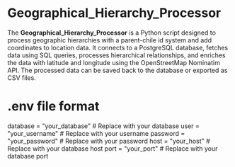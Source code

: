 # Geographical_Hierarchy_Processor
The **Geographical_Hierarchy_Processor** is a Python script designed to process geographic hierarchies with a parent-chile id system and add coordinates to location data.
It connects to a PostgreSQL database, fetches data using SQL queries, processes hierarchical relationships, and enriches the data with latitude and longitude using the OpenStreetMap Nominatim API.
The processed data can be saved back to the database or exported as CSV files.

# .env file format
  database = "your_database"  # Replace with your database
  user = "your_username"  # Replace with your username
  password = "your_password"  # Replace with your password
  host = "your_host"  # Replace with your database host
  port = "your_port"  # Replace with your database port
